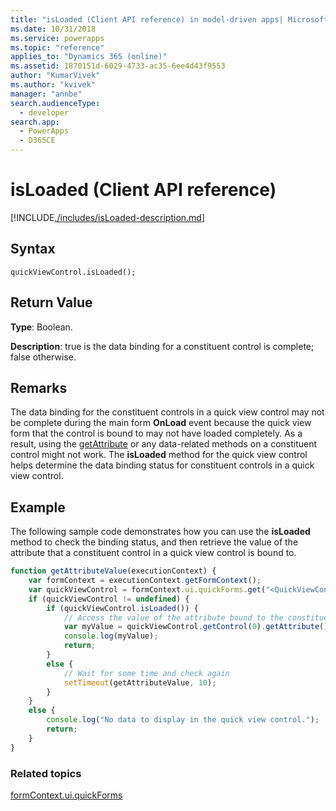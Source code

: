 ```yaml
---
title: "isLoaded (Client API reference) in model-driven apps| MicrosoftDocs"
ms.date: 10/31/2018
ms.service: powerapps
ms.topic: "reference"
applies_to: "Dynamics 365 (online)"
ms.assetid: 1870151d-6029-4733-ac35-6ee4d43f9553
author: "KumarVivek"
ms.author: "kvivek"
manager: "annbe"
search.audienceType: 
  - developer
search.app: 
  - PowerApps
  - D365CE
---
```

# isLoaded (Client API reference)



[!INCLUDE[./includes/isLoaded-description.md](./includes/isLoaded-description.md)]

## Syntax

`quickViewControl.isLoaded();`

## Return Value

**Type**: Boolean.

**Description**: true is the data binding for a constituent control is complete; false otherwise. 

## Remarks

The data binding for the constituent controls in a quick view control may not be complete during the main form **OnLoad** event because the quick view form that the control is bound to may not have loaded completely. As a result, using the [getAttribute](../controls/getattribute.md) or any data-related methods on a constituent control might not work. The **isLoaded** method for the quick view control helps determine the data binding status for constituent controls in a quick view control.

## Example

The following sample code demonstrates how you can use the **isLoaded** method to check the binding status, and then retrieve the value of the attribute that a constituent control in a quick view control is bound to.

```JavaScript
function getAttributeValue(executionContext) {
    var formContext = executionContext.getFormContext();
    var quickViewControl = formContext.ui.quickForms.get("<QuickViewControlName>");
    if (quickViewControl != undefined) {
        if (quickViewControl.isLoaded()) {
            // Access the value of the attribute bound to the constituent control
            var myValue = quickViewControl.getControl(0).getAttribute().getValue();
            console.log(myValue);
            return;
        }
        else {
            // Wait for some time and check again
            setTimeout(getAttributeValue, 10);
        }
    }
    else {
        console.log("No data to display in the quick view control.");
        return;
    }
}
```

### Related topics

[formContext.ui.quickForms](../formContext-ui-quickForms.md)